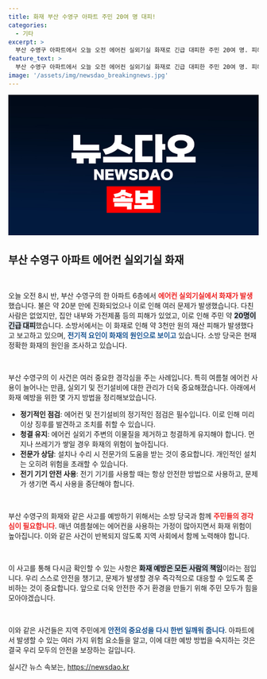 ```yaml
---
title: 화재 부산 수영구 아파트 주민 20여 명 대피!
categories:
  - 기타
excerpt: >
  부산 수영구 아파트에서 오늘 오전 에어컨 실외기실 화재로 긴급 대피한 주민 20여 명. 피해액 3천만 원 예상, 화재 원인 전기적 요인으로 추정! 자세한 내용은 클릭하여 확인하세요!
feature_text: >
  부산 수영구 아파트에서 오늘 오전 에어컨 실외기실 화재로 긴급 대피한 주민 20여 명. 피해액 3천만 원 예상, 화재 원인 전기적 요인으로 추정! 자세한 내용은 클릭하여 확인하세요!
image: '/assets/img/newsdao_breakingnews.jpg'
---
```


<p><img src="/assets/img/newsdao_breakingnews.jpg" alt="pcversion 속보" /></p>

<h2 data-ke-size="size26">부산 수영구 아파트 에어컨 실외기실 화재</h2>

<p data-ke-size="size16">&nbsp;</p>

<p data-ke-size="size16">오늘 오전 8시 반, 부산 수영구의 한 아파트 6층에서 <b><span style="color: #ee2323;">에어컨 실외기실에서 화재가 발생</span></b>했습니다. 불은 약 20분 만에 진화되었으나 이로 인해 여러 문제가 발생했습니다. 다친 사람은 없었지만, 집안 내부와 가전제품 등의 피해가 있었고, 이로 인해 주민 약 <b><span style="background-color: #21538527;">20명이 긴급 대피</span></b>했습니다. 소방서에서는 이 화재로 인해 약 3천만 원의 재산 피해가 발생했다고 보고하고 있으며, <b><span style="color: #1a5490;">전기적 요인이 화재의 원인으로 보이고</span></b> 있습니다. 소방 당국은 현재 정확한 화재의 원인을 조사하고 있습니다.</p>

<p data-ke-size="size16">&nbsp;</p>

<p>부산 수영구의 이 사건은 여러 중요한 경각심을 주는 사례입니다. 특히 여름철 에어컨 사용이 늘어나는 만큼, 실외기 및 전기설비에 대한 관리가 더욱 중요해졌습니다. 아래에서 화재 예방을 위한 몇 가지 방법을 정리해보았습니다.</p>

<ul>
<li><b>정기적인 점검</b>: 에어컨 및 전기설비의 정기적인 점검은 필수입니다. 이로 인해 미리 이상 징후를 발견하고 조치를 취할 수 있습니다.</li>
<li><b>청결 유지</b>: 에어컨 실외기 주변의 이물질을 제거하고 청결하게 유지해야 합니다. 먼지나 쓰레기가 쌓일 경우 화재의 위험이 높아집니다.</li>
<li><b>전문가 상담</b>: 설치나 수리 시 전문가의 도움을 받는 것이 중요합니다. 개인적인 설치는 오히려 위험을 초래할 수 있습니다.</li>
<li><b>전기 기기 안전 사용</b>: 전기 기기를 사용할 때는 항상 안전한 방법으로 사용하고, 문제가 생기면 즉시 사용을 중단해야 합니다.</li>
</ul>

<p data-ke-size="size16">&nbsp;</p>

<p>부산 수영구의 화재와 같은 사고를 예방하기 위해서는 소방 당국과 함께 <b><span style="color: #ee2323;">주민들의 경각심이 필요합니다</span></b>. 매년 여름철에는 에어컨을 사용하는 가정이 많아지면서 화재 위험이 높아집니다. 이와 같은 사건이 반복되지 않도록 지역 사회에서 함께 노력해야 합니다.</p>

<p data-ke-size="size16">&nbsp;</p>

<p>이 사고를 통해 다시금 확인할 수 있는 사항은 <b><span style="background-color: #21538527;">화재 예방은 모든 사람의 책임</span></b>이라는 점입니다. 우리 스스로 안전을 챙기고, 문제가 발생할 경우 즉각적으로 대응할 수 있도록 준비하는 것이 중요합니다. 앞으로 더욱 안전한 주거 환경을 만들기 위해 주민 모두가 힘을 모아야겠습니다. </p>

<p data-ke-size="size16">&nbsp;</p>

<p>이와 같은 사건들은 지역 주민에게 <b><span style="color: #1a5490;">안전의 중요성을 다시 한번 일깨워 줍니다</span></b>. 아파트에서 발생할 수 있는 여러 가지 위험 요소들을 알고, 이에 대한 예방 방법을 숙지하는 것은 결국 우리 모두의 안전을 보장하는 길입니다.</p>
실시간 뉴스 속보는, <a href="https://newsdao.kr" rel="dofollow">https://newsdao.kr</a>


